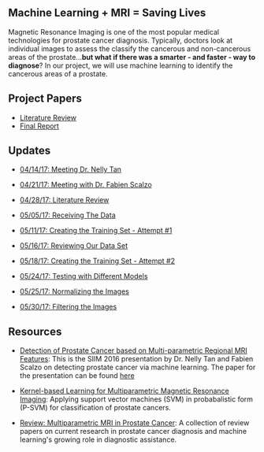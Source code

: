 ## Machine Learning  + MRI = Saving Lives

Magnetic Resonance Imaging is one of the most popular medical technologies for prostate cancer diagnosis. Typically, doctors look at individual images to assess the classify the cancerous and non-cancerous areas of the prostate...**but what if there was a smarter - and faster - way to diagnose**? In our project, we will use machine learning to identify the cancerous areas of a prostate. 

## Project Papers
* [Literature Review](https://github.com/ardunn/cs188/raw/master/docs/papers/Alex%20Dunn%20and%20Breanna%20Nery%20-%20Literature%20Review.pdf)
* [Final Report](https://github.com/ardunn/cs188/raw/master/docs/papers/FinalReport.pdf)

## Updates
* [04/14/17: Meeting Dr. Nelly Tan](041417)

* [04/21/17: Meeting with Dr. Fabien Scalzo](042117)

* [04/28/17: Literature Review](literature_review)

* [05/05/17: Receiving The Data](050517)

* [05/11/17: Creating the Training Set - Attempt #1](051117)

* [05/16/17: Reviewing Our Data Set](051617)

* [05/18/17: Creating the Training Set - Attempt #2](051817)

* [05/24/17: Testing with Different Models](052417)

* [05/25/17: Normalizing the Images](052517) 

* [05/30/17: Filtering the Images](053017)


## Resources
* [Detection of Prostate Cancer based on Multi-parametric Regional MRI Features](http://c.ymcdn.com/sites/siim.org/resource/resmgr/siim2016/presentation/SIIM16_Viewing-Tan.pdf): This is the SIIM 2016 presentation by Dr. Nelly Tan and Fabien Scalzo on detecting prostate cancer via machine learning. The paper for the presentation can be found [here](https://c.ymcdn.com/sites/siim.org/resource/resmgr/siim2016abstracts/Image_Tan.pdf)

* [Kernel-based Learning for Multiparametric Magnetic Resonance Imaging](http://ieeexplore.ieee.org/stamp/stamp.jsp?arnumber=6690197&tag=1): Applying support vector machines (SVM) in probabalistic form (P-SVM) for classification of prostate cancers. 

* [Review: Multiparametric MRI in Prostate Cancer](http://www.prostate-cancer-today.org/fulltext/2014/Esen_T141201a.pdf): A collection of review papers on current research in prostate cancer diagnosis and machine learning's growing role in diagnostic assistance. 

